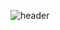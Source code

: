 ![header](https://capsule-render.vercel.app/api?type=cylinder&color=B6DCB6&text=Hello%20I'm%20Dongju%20Seo!)
